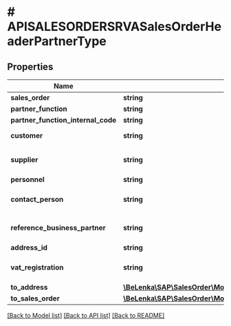 # # APISALESORDERSRVASalesOrderHeaderPartnerType

## Properties

Name | Type | Description | Notes
------------ | ------------- | ------------- | -------------
**sales_order** | **string** |  | [optional]
**partner_function** | **string** |  | [optional]
**partner_function_internal_code** | **string** |  | [optional]
**customer** | **string** | Customer Number | [optional]
**supplier** | **string** | Account Number of Supplier | [optional]
**personnel** | **string** |  | [optional]
**contact_person** | **string** | Number of Contact Person | [optional]
**reference_business_partner** | **string** | Business Partner Number | [optional]
**address_id** | **string** |  | [optional]
**vat_registration** | **string** | VAT Registration Number | [optional]
**to_address** | [**\BeLenka\SAP\SalesOrder\Model\APISALESORDERSRVASalesOrderHeaderPartnerTypeToAddress**](APISALESORDERSRVASalesOrderHeaderPartnerTypeToAddress.md) |  | [optional]
**to_sales_order** | [**\BeLenka\SAP\SalesOrder\Model\APISALESORDERSRVASalesOrderType**](APISALESORDERSRVASalesOrderType.md) |  | [optional]

[[Back to Model list]](../../README.md#models) [[Back to API list]](../../README.md#endpoints) [[Back to README]](../../README.md)
